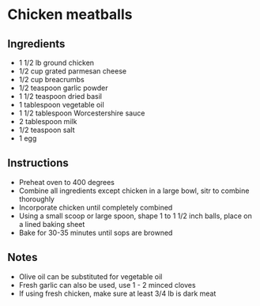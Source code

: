 # Chicken meatballs

## Ingredients

- 1 1/2 lb ground chicken
- 1/2 cup grated parmesan cheese
- 1/2 cup breacrumbs
- 1/2 teaspoon garlic powder
- 1 1/2 teaspoon dried basil
- 1 tablespoon vegetable oil
- 1 1/2 tablespoon Worcestershire sauce
- 2 tablespoon milk
- 1/2 teaspoon salt
- 1 egg

## Instructions

- Preheat oven to 400 degrees
- Combine all ingredients except chicken in a large bowl, sitr to combine thoroughly
- Incorporate chicken until completely combined
- Using a small scoop or large spoon, shape 1 to 1 1/2 inch balls, place on a lined baking sheet
- Bake for 30-35 minutes until sops are browned

## Notes

- Olive oil can be substituted for vegetable oil
- Fresh garlic can also be used, use 1 - 2 minced cloves
- If using fresh chicken, make sure at least 3/4 lb is dark meat
